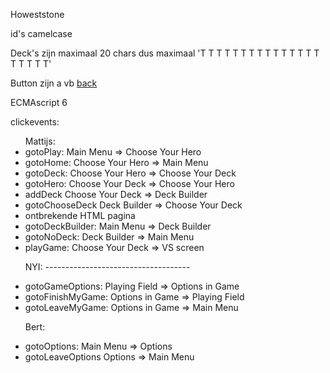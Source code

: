 Howeststone

id's camelcase

Deck's zijn maximaal 20 chars
dus maximaal 'T T T T T T T T T T T T T T T T T T T T'

Button zijn a
vb <a href='#'>back</a>


ECMAscript 6

clickevents:
<ul>
Mattijs:
<li>gotoPlay: Main Menu => Choose Your Hero</li>

<li>gotoHome: Choose Your Hero => Main Menu</li>

<li>gotoDeck: Choose Your Hero => Choose Your Deck</li>

<li>gotoHero: Choose Your Deck => Choose Your Hero</li>

<li>addDeck Choose Your Deck => Deck Builder</li>

<li>gotoChooseDeck Deck Builder => Choose Your Deck</li>

<li>ontbrekende HTML pagina</li>
<li>gotoDeckBuilder: Main Menu => Deck Builder</li>

<li>gotoNoDeck: Deck Builder => Main Menu</li>

<li>playGame: Choose Your Deck => VS screen</li>

NYI: ------------------------------------

<li>gotoGameOptions: Playing Field => Options in Game</li>

<li>gotoFinishMyGame: Options in Game => Playing Field</li>

<li>gotoLeaveMyGame: Options in Game => Main Menu</li>

Bert:
<li>gotoOptions: Main Menu => Options</li>

<li>gotoLeaveOptions Options => Main Menu </li>
</ul>

